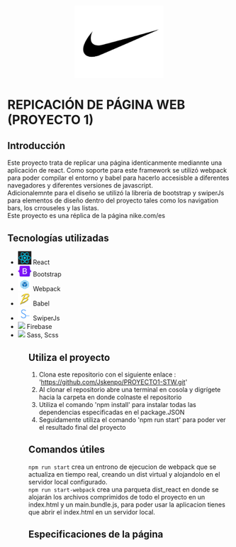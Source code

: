 <p align="center">
    <img src="./src/imas/nike.jpg" alt="Descripción de la imagen" style="width: 200px; height: auto;"/>
</p>

# REPICACIÓN DE PÁGINA WEB (PROYECTO 1)

## Introducción
Este proyecto trata de replicar una página identicanmente mediannte una aplicación de react. Como soporte para este framework se utilizó webpack para poder compilar el entorno y babel para hacerlo accesisble a diferentes navegadores y diferentes versiones de javascript.
<br>
Adicionalemnte para el diseño se utilizó la librería de bootstrap y swiperJs para elementos de diseño dentro del proyecto tales como los navigation bars, los crrouseles y las listas.
<br>
Este proyecto es una réplica de la página nike.com/es


## Tecnologías utilizadas

<ul>
    <li>
        <img src="./src/imas/react.png" style= "width: 30px; height: auto;"/> React
    </li>
    <li>
        <img src="./src/imas/bootstrap.png" style= "width: 30px; height: auto;"/> Bootstrap
    </li>
    <li>
        <img src="./src/imas/webpack.png" style= "width: 30px; height: auto;"/> Webpack
    </li>
    <li>
        <img src="./src/imas/babel.png" style= "width: 30px; height: auto;"/> Babel
    </li>
    <li>
        <img src="./src/imas/swiper.png" style= "width: 30px; height: auto;"/> SwiperJs
    </li>
    <li>
        <img src=".src/imas/firebase.png" style= "width: 30px; height: auto;"/> Firebase
    </li>
    <li>
        <img src=".src/imas/sass.png" style= "width: 30px; height: auto;"/> Sass, Scss
    </li>
<ul>

## Utiliza el proyecto
1. Clona este repositorio con el siguiente enlace : 'https://github.com/Jskenpo/PROYECTO1-STW.git'
    <br>
2. Al clonar el repositorio abre una terminal en cosola y digrígete hacia la carpeta en donde colnaste el repositorio 
    <br>
3. Utiliza el comando 'npm install' para instalar todas las dependencias especificadas en el package.JSON
    <br>
4. Seguidamente utiliza el comando 'npm run start' para poder ver el resultado final del proyecto


## Comandos útiles
`npm run start` crea un entrono de ejecucion de webpack que se actualiza en tiempo real, creando un dist virtual y alojandolo en el servidor local configurado.
    <br>
`npm run start-webpack` crea una parqueta dist_react en donde se alojarán los archivos comprimidos de todo el proyecto en un index.html y un main.bundle.js, para poder usar         la aplicacion tienes que abrir el index.html en un servidor local.

## Especificaciones de la página

